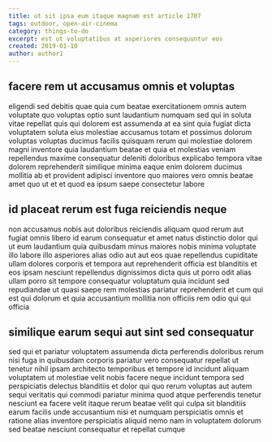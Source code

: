 ```yaml
---
title: ut sit ipsa eum itaque magnam est article 1707
tags: outdoor, open-air-cinema
category: things-to-do
excerpt: est ut voluptatibus at asperiores consequuntur eos
created: 2019-01-10
author: author1
---
```


## facere rem ut accusamus omnis et voluptas

eligendi sed debitis quae quia cum beatae exercitationem omnis autem voluptate quo voluptas optio sunt laudantium numquam sed qui in soluta vitae repellat quis qui dolorem est assumenda at ea sint quia fugiat dicta voluptatem soluta eius molestiae accusamus totam et possimus dolorum voluptas voluptas ducimus facilis quisquam rerum qui molestiae dolorem magni inventore quia laudantium beatae et quia et molestias veniam repellendus maxime consequatur deleniti doloribus explicabo tempora vitae dolorem reprehenderit similique minima eaque enim dolorem ducimus mollitia ab et provident adipisci inventore quo maiores vero omnis beatae amet quo ut et et quod ea ipsum saepe consectetur labore

## id placeat rerum est fuga reiciendis neque

non accusamus nobis aut doloribus reiciendis aliquam quod rerum aut fugiat omnis libero id earum consequatur et amet natus distinctio dolor qui ut eum laudantium quia quibusdam minus maiores nobis minima voluptate illo labore illo asperiores alias odio aut aut eos quae repellendus cupiditate ullam dolores corporis et tempora aut reprehenderit officia est blanditiis et eos ipsam nesciunt repellendus dignissimos dicta quis ut porro odit alias ullam porro sit tempore consequatur voluptatum quia incidunt sed repudiandae ut quasi saepe rem molestias pariatur reprehenderit et cum qui est qui dolorum et quia accusantium mollitia non officiis rem odio qui qui officia

## similique earum sequi aut sint sed consequatur

sed qui et pariatur voluptatem assumenda dicta perferendis doloribus rerum nisi fuga in quibusdam corporis pariatur vero consequatur repellat ut tenetur nihil ipsam architecto temporibus et tempore id incidunt aliquam voluptatem ut molestiae velit nobis facere neque incidunt tempora sed perspiciatis delectus blanditiis et dolor qui quo rerum voluptas aut autem sequi veritatis qui commodi pariatur minima quod atque perferendis tenetur nesciunt ea facere velit itaque rerum beatae velit qui culpa sit blanditiis earum facilis unde accusantium nisi et numquam perspiciatis omnis et ratione alias inventore perspiciatis aliquid nemo nam in voluptatem dolorum sed beatae nesciunt consequatur et repellat cumque
